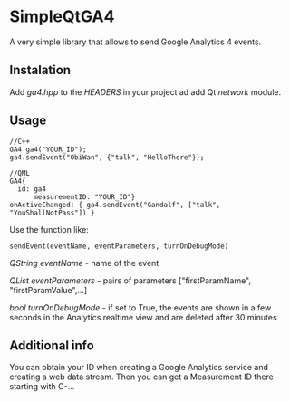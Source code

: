 # SimpleQtGA4
A very simple library that allows to send Google Analytics 4 events.

## Instalation
Add *ga4.hpp* to the *HEADERS* in your project ad add Qt *network* module.

## Usage
	//C++
	GA4 ga4("YOUR_ID");
	ga4.sendEvent("ObiWan", {"talk", "HelloThere"});

	//QML
	GA4{
	  id: ga4
          measurementID: "YOUR_ID"}
	onActiveChanged: { ga4.sendEvent("Gandalf", ["talk", "YouShallNotPass"]) }

Use the function like:

	sendEvent(eventName, eventParameters, turnOnDebugMode)

*QString eventName* - name of the event

*QList<QString> eventParameters* - pairs of parameters ["firstParamName", "firstParamValue",...]

*bool turnOnDebugMode* - if set to True, the events are shown in a few seconds in the Analytics realtime view and are deleted after 30 minutes

## Additional info
You can obtain your ID when creating a Google Analytics service and creating a web data stream. Then you can get a Measurement ID there starting with G-...


